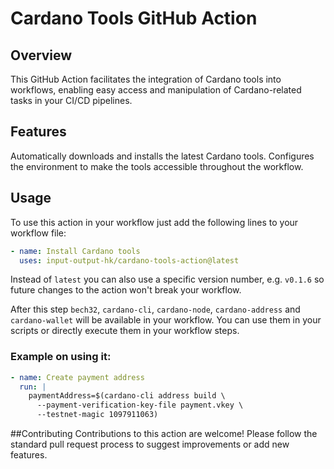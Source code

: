 # Cardano Tools GitHub Action

## Overview
This GitHub Action facilitates the integration of Cardano tools into workflows, enabling easy access and manipulation of Cardano-related tasks in your CI/CD pipelines.

## Features
Automatically downloads and installs the latest Cardano tools.
Configures the environment to make the tools accessible throughout the workflow.

## Usage
To use this action in your workflow just add the following lines to your workflow file:

```yaml
- name: Install Cardano tools
  uses: input-output-hk/cardano-tools-action@latest
```
Instead of `latest` you can also use a specific version number, e.g. `v0.1.6` so future changes to the action won't break your workflow.

After this step `bech32`, `cardano-cli`, `cardano-node`, `cardano-address` and `cardano-wallet` will be available in your workflow.
You can use them in your scripts or directly execute them in your workflow steps.

### Example on using it: 
```yaml
- name: Create payment address
  run: |
    paymentAddress=$(cardano-cli address build \
      --payment-verification-key-file payment.vkey \
      --testnet-magic 1097911063)
```

##Contributing
Contributions to this action are welcome! Please follow the standard pull request process to suggest improvements or add new features.